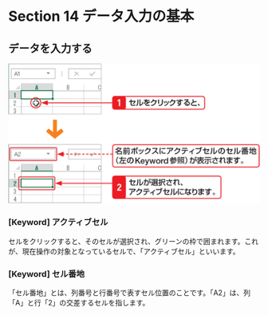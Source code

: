# Section 14 データ入力の基本

## データを入力する

![](001.png)

### [Keyword] アクティブセル

セルをクリックすると、そのセルが選択され、グリーンの枠で囲まれます。これが、現在操作の対象となっているセルで、「アクティブセル」といいます。

### [Keyword] セル番地

「セル番地」とは、列番号と行番号で表すセル位置のことです。「A2」は、列「A」と行「2」の交差するセルを指します。